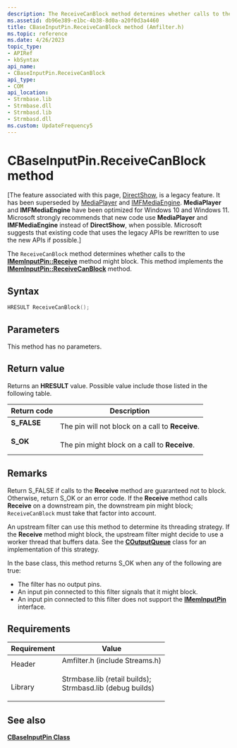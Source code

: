 ```yaml
---
description: The ReceiveCanBlock method determines whether calls to the IMemInputPin::Receive method might block. This method implements the IMemInputPin::ReceiveCanBlock method.
ms.assetid: db96e389-e1bc-4b38-8d0a-a20f0d3a4460
title: CBaseInputPin.ReceiveCanBlock method (Amfilter.h)
ms.topic: reference
ms.date: 4/26/2023
topic_type: 
- APIRef
- kbSyntax
api_name: 
- CBaseInputPin.ReceiveCanBlock
api_type: 
- COM
api_location: 
- Strmbase.lib
- Strmbase.dll
- Strmbasd.lib
- Strmbasd.dll
ms.custom: UpdateFrequency5
---
```


# CBaseInputPin.ReceiveCanBlock method

\[The feature associated with this page, [DirectShow](/windows/win32/directshow/directshow), is a legacy feature. It has been superseded by [MediaPlayer](/uwp/api/Windows.Media.Playback.MediaPlayer) and [IMFMediaEngine](/windows/win32/api/mfmediaengine/nn-mfmediaengine-imfmediaengine). **MediaPlayer** and **IMFMediaEngine** have been optimized for Windows 10 and Windows 11. Microsoft strongly recommends that new code use **MediaPlayer** and **IMFMediaEngine** instead of **DirectShow**, when possible. Microsoft suggests that existing code that uses the legacy APIs be rewritten to use the new APIs if possible.\]

The `ReceiveCanBlock` method determines whether calls to the [**IMemInputPin::Receive**](/windows/desktop/api/Strmif/nf-strmif-imeminputpin-receive) method might block. This method implements the [**IMemInputPin::ReceiveCanBlock**](/windows/desktop/api/Strmif/nf-strmif-imeminputpin-receivecanblock) method.

## Syntax


```C++
HRESULT ReceiveCanBlock();
```



## Parameters

This method has no parameters.

## Return value

Returns an **HRESULT** value. Possible value include those listed in the following table.



| Return code                                                                             | Description                                                 |
|-----------------------------------------------------------------------------------------|-------------------------------------------------------------|
| <dl> <dt>**S\_FALSE**</dt> </dl> | The pin will not block on a call to **Receive**.<br/> |
| <dl> <dt>**S\_OK**</dt> </dl>    | The pin might block on a call to **Receive**.<br/>    |



 

## Remarks

Return S\_FALSE if calls to the **Receive** method are guaranteed not to block. Otherwise, return S\_OK or an error code. If the **Receive** method calls **Receive** on a downstream pin, the downstream pin might block; `ReceiveCanBlock` must take that factor into account.

An upstream filter can use this method to determine its threading strategy. If the **Receive** method might block, the upstream filter might decide to use a worker thread that buffers data. See the [**COutputQueue**](coutputqueue.md) class for an implementation of this strategy.

In the base class, this method returns S\_OK when any of the following are true:

-   The filter has no output pins.
-   An input pin connected to this filter signals that it might block.
-   An input pin connected to this filter does not support the [**IMemInputPin**](/windows/desktop/api/Strmif/nn-strmif-imeminputpin) interface.

## Requirements



| Requirement | Value |
|--------------------|--------------------------------------------------------------------------------------------------------------------------------------------------------------------------------------------|
| Header<br/>  | <dl> <dt>Amfilter.h (include Streams.h)</dt> </dl>                                                                                  |
| Library<br/> | <dl> <dt>Strmbase.lib (retail builds); </dt> <dt>Strmbasd.lib (debug builds)</dt> </dl> |



## See also

<dl> <dt>

[**CBaseInputPin Class**](cbaseinputpin.md)
</dt> </dl>

 

 




